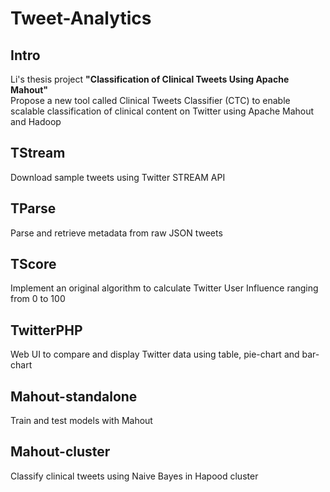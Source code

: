 Tweet-Analytics
=====================================================

## Intro           
Li's thesis project **"Classification of Clinical Tweets Using Apache Mahout"**  
Propose a new tool called Clinical Tweets Classifier (CTC) to enable scalable classification of clinical content on Twitter using Apache Mahout and Hadoop

## TStream           

Download sample tweets using Twitter STREAM API

## TParse

Parse and retrieve metadata from raw JSON tweets

## TScore

Implement an original algorithm to calculate Twitter User Influence ranging from 0 to 100

## TwitterPHP

Web UI to compare and display Twitter data using table, pie-chart and bar-chart

## Mahout-standalone

Train and test models with Mahout

## Mahout-cluster

Classify clinical tweets using Naive Bayes in Hapood cluster
